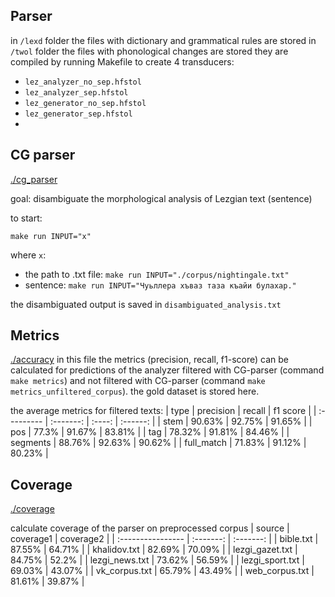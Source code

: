 ## Parser
in `/lexd` folder the files with dictionary and grammatical rules are stored
in `/twol` folder the files with phonological changes are stored
they are compiled by running Makefile to create 4 transducers:
- `lez_analyzer_no_sep.hfstol`
- `lez_analyzer_sep.hfstol`
- `lez_generator_no_sep.hfstol`
- `lez_generator_sep.hfstol`
- 
## CG parser
[./cg_parser](https://github.com/hemulitch/morphological-parser-for-Lezgian/tree/main/cg_parser)

goal: disambiguate the morphological analysis of Lezgian text (sentence)

to start:

`make run INPUT="x"` 

where `x`:
- the path to .txt file: `make run INPUT="./corpus/nightingale.txt"`
- sentence: `make run INPUT="Чуьллера хъваз таза къайи булахар."`

the disambiguated output is saved in `disambiguated_analysis.txt`

## Metrics
[./accuracy](https://github.com/hemulitch/morphological-parser-for-Lezgian/tree/main/accuracy)
in this file the metrics (precision, recall, f1-score) can be calculated for predictions of the analyzer filtered with CG-parser (command `make metrics`) and not filtered with CG-parser (command `make metrics_unfiltered_corpus`). the gold dataset is stored here. 

the average metrics for filtered texts:
| type       | precision | recall | f1 score |
| :--------- | :-------: | :----: | :------: |
| stem       |   90.63%  | 92.75% |  91.65%  |
| pos        |   77.3%   | 91.67% |  83.81%  |
| tag        |   78.32%  | 91.81% |  84.46%  |
| segments   |   88.76%  | 92.63% |  90.62%  |
| full_match |   71.83%  | 91.12% |  80.23%  |

## Coverage
[./coverage](https://github.com/hemulitch/morphological-parser-for-Lezgian/tree/main/coverage)

calculate coverage of the parser on preprocessed corpus
| source            | coverage1 | coverage2 |
| :---------------- | :-------: | :-------: |
| bible.txt         |   87.55%  |   64.71%  |
| khalidov.txt      |   82.69%  |   70.09%  |
| lezgi_gazet.txt   |   84.75%  |   52.2%  |
| lezgi_news.txt    |   73.62%  |   56.59%  |
| lezgi_sport.txt   |   69.03%  |   43.07%  |
| vk_corpus.txt     |   65.79%  |   43.49%  |
| web_corpus.txt    |   81.61%  |   39.87%  |
